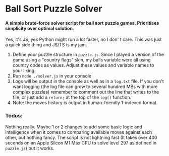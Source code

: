 # Ball Sort Puzzle Solver

#### A simple brute-force solver script for ball sort puzzle games. Prioritises simplicity over optimal solution.

Yes, it's JS, yes Python might run a lot faster, no I don' t care. This was just a quick side thing and JS/TS is my jam.

1. Define your puzzle structure in `puzzle.js`. Since I played a version of the game using a "country flags" skin, my balls variable were all using country codes as values. Adjust these values and variable names to your liking.
2. Run `node ./solver.js` in your console
3. Logs will be output in the console as well as in a `log.txt` file. If you don't want logging (the log file can grow to several hundred MBs with more complex puzzles) remember to comment out the line that writes to the file, or just add a `return;` at the top of the `log()` function.
4. Note: the moves history is output in human-friendly 1-indexed format.

### Todos:
Nothing really. Maybe 1 or 2 changes to add some basic logic and intelligence when it comes to comparing available moves against each other, but nothing fancy. The script is not lightning fast (It takes over 400 seconds on an Apple Silcon M1 Max CPU to solve level 297 as defined in `puzzle.js`) but it works.